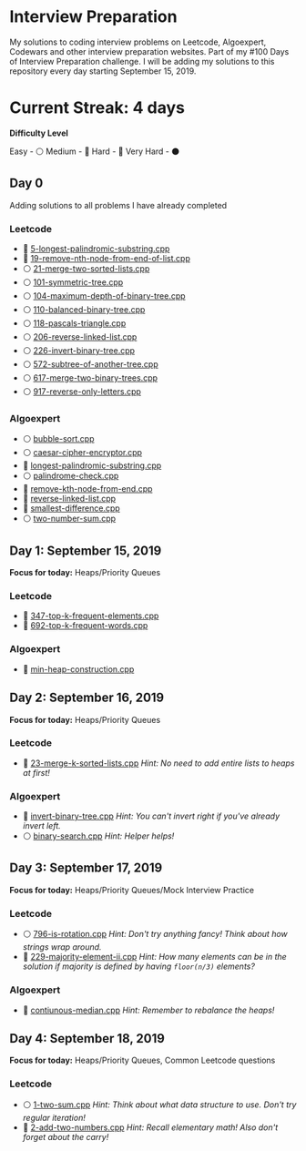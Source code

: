 # Interview Preparation
My solutions to coding interview problems on Leetcode, Algoexpert, Codewars and other interview preparation websites. Part of my #100 Days of Interview Preparation challenge. I will be adding my solutions to this repository every day starting September 15, 2019.

# Current Streak: 4 days

__Difficulty Level__
 
 Easy - :white_circle:
 Medium - :large_blue_circle:
 Hard - :red_circle:
 Very Hard - :black_circle:

## Day 0
Adding solutions to all problems I have already completed

<!-- Template for each day

 ## Day 1: September 15, 2019
__Focus for today:__ Heaps/Priority Queues

### Leetcode
* :white_circle: [5-longest-palindromic-substring.cpp](Leetcode/5-longest-palindromic-substring.cpp)
* :large_blue_circle: [5-longest-palindromic-substring.cpp](Leetcode/5-longest-palindromic-substring.cpp)

### Algoexpert
* :red_circle: [bubble-sort.cpp](Algoexpert/bubble-sort.cpp)

 -->

### Leetcode
* :large_blue_circle: [5-longest-palindromic-substring.cpp](Leetcode/5-longest-palindromic-substring.cpp) 
* :large_blue_circle: [19-remove-nth-node-from-end-of-list.cpp](Leetcode/19-remove-nth-node-from-end-of-list.cpp) 
* :white_circle: [21-merge-two-sorted-lists.cpp](Leetcode/21-merge-two-sorted-lists.cpp) 
* :white_circle: [101-symmetric-tree.cpp](Leetcode/101-symmetric-tree.cpp) 
* :white_circle: [104-maximum-depth-of-binary-tree.cpp](Leetcode/104-maximum-depth-of-binary-tree.cpp) 
* :white_circle: [110-balanced-binary-tree.cpp](Leetcode/110-balanced-binary-tree.cpp) 
* :white_circle: [118-pascals-triangle.cpp](Leetcode/118-pascals-triangle.cpp) 
* :white_circle: [206-reverse-linked-list.cpp](Leetcode/206-reverse-linked-list.cpp) 
* :white_circle: [226-invert-binary-tree.cpp](Leetcode/226-invert-binary-tree.cpp) 
* :white_circle: [572-subtree-of-another-tree.cpp](Leetcode/572-subtree-of-another-tree.cpp) 
* :white_circle: [617-merge-two-binary-trees.cpp](Leetcode/617-merge-two-binary-trees.cpp) 
* :white_circle: [917-reverse-only-letters.cpp](Leetcode/917-reverse-only-letters.cpp) 

### Algoexpert
* :white_circle: [bubble-sort.cpp](Algoexpert/bubble-sort.cpp) 
* :white_circle: [caesar-cipher-encryptor.cpp](Algoexpert/caesar-cipher-encryptor.cpp) 
* :large_blue_circle: [longest-palindromic-substring.cpp](Algoexpert/longest-palindromic-substring.cpp) 
* :white_circle: [palindrome-check.cpp](Algoexpert/palindrome-check.cpp) 
* :large_blue_circle: [remove-kth-node-from-end.cpp](Algoexpert/remove-kth-node-from-end.cpp) 
* :red_circle: [reverse-linked-list.cpp](Algoexpert/reverse-linked-list.cpp) 
* :large_blue_circle: [smallest-difference.cpp](Algoexpert/smallest-difference.cpp) 
* :white_circle: [two-number-sum.cpp](Algoexpert/two-number-sum.cpp) 

## Day 1: September 15, 2019
__Focus for today:__ Heaps/Priority Queues

### Leetcode
* :large_blue_circle: [347-top-k-frequent-elements.cpp](Leetcode/347-top-k-frequent-elements.cpp) 
* :large_blue_circle: [692-top-k-frequent-words.cpp](Leetcode/692-top-k-frequent-words.cpp) 

### Algoexpert
* :large_blue_circle: [min-heap-construction.cpp](Algoexpert/min-heap-construction.cpp) 

 ## Day 2: September 16, 2019
__Focus for today:__ Heaps/Priority Queues

### Leetcode
* :red_circle: [23-merge-k-sorted-lists.cpp](Leetcode/23-merge-k-sorted-lists.cpp) _Hint: No need to add entire lists to heaps at first!_

### Algoexpert
* :large_blue_circle: [invert-binary-tree.cpp](Algoexpert/invert-binary-tree.cpp) _Hint: You can't invert right if you've already invert left._
* :white_circle: [binary-search.cpp](Algoexpert/binary-search.cpp) _Hint: Helper helps!_

## Day 3: September 17, 2019
__Focus for today:__ Heaps/Priority Queues/Mock Interview Practice

### Leetcode
* :white_circle: [796-is-rotation.cpp](Leetcode/796-is-rotation.cpp) _Hint: Don't try anything fancy! Think about how strings wrap around._
* :large_blue_circle: [229-majority-element-ii.cpp](Leetcode/229-majority-element-ii.cpp) _Hint: How many elements can be in the solution if majority is defined by having `floor(n/3)` elements?_

### Algoexpert
* :red_circle: [contiunous-median.cpp](Algoexpert/contiunous-median.cpp) _Hint: Remember to rebalance the heaps!_

## Day 4: September 18, 2019
__Focus for today:__ Heaps/Priority Queues, Common Leetcode questions

### Leetcode
* :white_circle: [1-two-sum.cpp](Leetcode/1-two-sum.cpp) _Hint: Think about what data structure to use. Don't try regular iteration!_
* :large_blue_circle: [2-add-two-numbers.cpp](Leetcode/2-add-two-numbers.cpp) _Hint: Recall elementary math! Also don't forget about the carry!_

<!-- ### Algoexpert
* :red_circle: [contiunous-median.cpp](Algoexpert/contiunous-median.cpp) _Hint: Remember to rebalance the heaps!_ -->